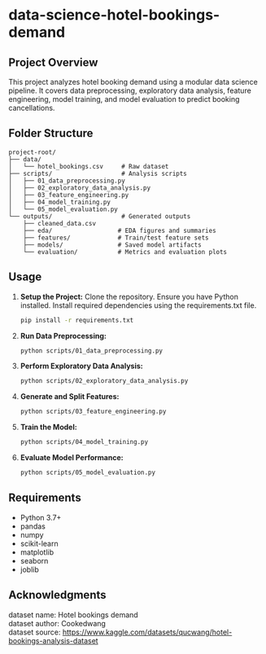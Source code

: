 # data-science-hotel-bookings-demand

## Project Overview

This project analyzes hotel booking demand using a modular data science pipeline. It covers data preprocessing, exploratory data analysis, feature engineering, model training, and model evaluation to predict booking cancellations.

## Folder Structure

```
project-root/
├── data/
│   └── hotel_bookings.csv     # Raw dataset
├── scripts/                   # Analysis scripts
│   ├── 01_data_preprocessing.py
│   ├── 02_exploratory_data_analysis.py
│   ├── 03_feature_engineering.py
│   ├── 04_model_training.py
│   └── 05_model_evaluation.py
└── outputs/                   # Generated outputs
    ├── cleaned_data.csv
    ├── eda/                  # EDA figures and summaries
    ├── features/             # Train/test feature sets
    ├── models/               # Saved model artifacts
    └── evaluation/           # Metrics and evaluation plots
```

## Usage

1. **Setup the Project:**
   Clone the repository.
   Ensure you have Python installed.
   Install required dependencies using the requirements.txt file.
   ```bash
   pip install -r requirements.txt
   ```

2. **Run Data Preprocessing:**
   ```bash
   python scripts/01_data_preprocessing.py
   ```

3. **Perform Exploratory Data Analysis:**
   ```bash
   python scripts/02_exploratory_data_analysis.py
   ```

4. **Generate and Split Features:**
   ```bash
   python scripts/03_feature_engineering.py
   ```

5. **Train the Model:**
   ```bash
   python scripts/04_model_training.py
   ```

6. **Evaluate Model Performance:**
   ```bash
   python scripts/05_model_evaluation.py
   ```

## Requirements

- Python 3.7+
- pandas
- numpy
- scikit-learn
- matplotlib
- seaborn
- joblib

## Acknowledgments

dataset name: Hotel bookings demand  
dataset author: Cookedwang  
dataset source: https://www.kaggle.com/datasets/qucwang/hotel-bookings-analysis-dataset
